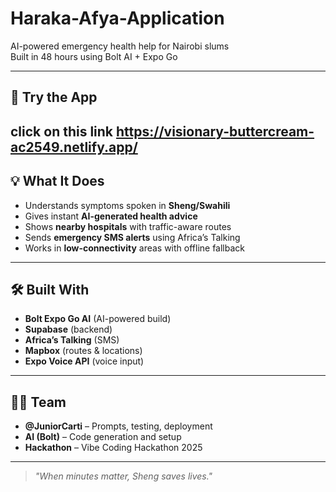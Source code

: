# Haraka-Afya-Application  
AI-powered emergency health help for Nairobi slums  
Built in 48 hours using Bolt AI + Expo Go

---

## 📱 Try the App
 click on this link https://visionary-buttercream-ac2549.netlify.app/
---

## 💡 What It Does

- Understands symptoms spoken in **Sheng/Swahili**
- Gives instant **AI-generated health advice**
- Shows **nearby hospitals** with traffic-aware routes
- Sends **emergency SMS alerts** using Africa’s Talking
- Works in **low-connectivity** areas with offline fallback

---

## 🛠️ Built With

- **Bolt Expo Go AI** (AI-powered build)
- **Supabase** (backend)
- **Africa’s Talking** (SMS)
- **Mapbox** (routes & locations)
- **Expo Voice API** (voice input)

---

## 👨‍💻 Team

- **@JuniorCarti** – Prompts, testing, deployment  
- **AI (Bolt)** – Code generation and setup  
- **Hackathon** – Vibe Coding Hackathon 2025

---

> *"When minutes matter, Sheng saves lives."*

